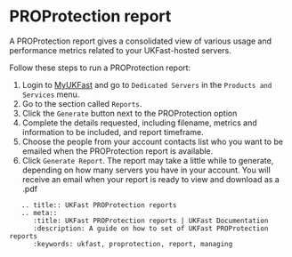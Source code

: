 # PROProtection report

A PROProtection report gives a consolidated view of various usage and performance metrics related to your UKFast-hosted servers.

Follow these steps to run a PROProtection report:

1. Login to [MyUKFast](https://my.ukfast.co.uk) and go to `Dedicated Servers` in the `Products and Services` menu.
2. Go to the section called `Reports`.
3. Click the `Generate` button next to the PROProtection option
4. Complete the details requested, including filename, metrics and information to be included, and report timeframe.
5. Choose the people from your account contacts list who you want to be emailed when the PROProtection report is available.
6. Click `Generate Report`.  The report may take a little while to generate, depending on how many servers you have in your account.  You will receive an email when your report is ready to view and download as a .pdf

```eval_rst
   .. title:: UKFast PROProtection reports
   .. meta::
      :title: UKFast PROProtection reports | UKFast Documentation
      :description: A guide on how to set of UKFast PROProtection reports
      :keywords: ukfast, proprotection, report, managing
```
